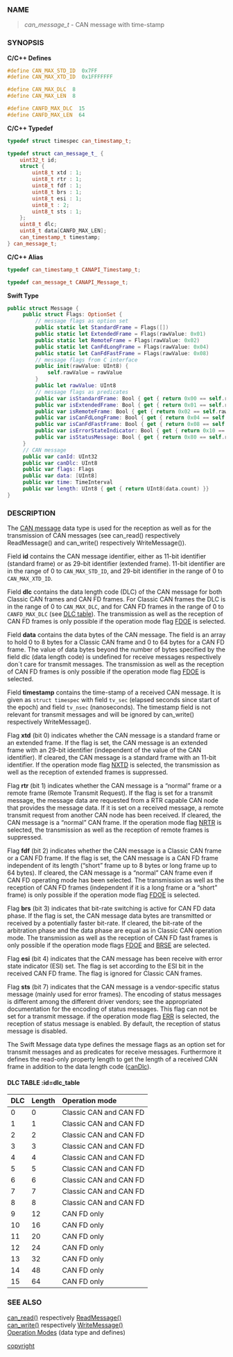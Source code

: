 ### NAME

> *can_message_t* - CAN message with time-stamp 

### SYNOPSIS

**C/C++ Defines**
```C++
#define CAN_MAX_STD_ID  0x7FF
#define CAN_MAX_XTD_ID  0x1FFFFFFF

#define CAN_MAX_DLC  8
#define CAN_MAX_LEN  8

#define CANFD_MAX_DLC  15
#define CANFD_MAX_LEN  64
```
<a id="can_message_t"></a>
**C/C++ Typedef**
```C++
typedef struct timespec can_timestamp_t;

typedef struct can_message_t_ {
    uint32_t id;
    struct {
        uint8_t xtd : 1;
        uint8_t rtr : 1;
        uint8_t fdf : 1;
        uint8_t brs : 1;
        uint8_t esi : 1;
        uint8_t : 2;
        uint8_t sts : 1;
    };
    uint8_t dlc;
    uint8_t data[CANFD_MAX_LEN];
    can_timestamp_t timestamp;
} can_message_t;
```
**C/C++ Alias**
```C++
typedef can_timestamp_t CANAPI_Timestamp_t;

typedef can_message_t CANAPI_Message_t;
```
**Swift Type**
```Swift
public struct Message {
     public struct Flags: OptionSet {
         // message flags as option set
         public static let StandardFrame = Flags([])
         public static let ExtendedFrame = Flags(rawValue: 0x01)
         public static let RemoteFrame = Flags(rawValue: 0x02)
         public static let CanFdLongFrame = Flags(rawValue: 0x04)
         public static let CanFdFastFrame = Flags(rawValue: 0x08)
         // message flags from C interface
         public init(rawValue: UInt8) {
             self.rawValue = rawValue
         }
         public let rawValue: UInt8
         // message flags as predicates
         public var isStandardFrame: Bool { get { return 0x00 == self.rawValue & 0xFF } }
         public var isExtendedFrame: Bool { get { return 0x01 == self.rawValue & 0x01 } }
         public var isRemoteFrame: Bool { get { return 0x02 == self.rawValue & 0x02 } }
         public var isCanFdLongFrame: Bool { get { return 0x04 == self.rawValue & 0x04 } }
         public var isCanFdFastFrame: Bool { get { return 0x08 == self.rawValue & 0x08 } }
         public var isErrorStateIndicator: Bool { get { return 0x10 == self.rawValue & 0x10 } }
         public var isStatusMessage: Bool { get { return 0x80 == self.rawValue & 0x80 } }
     }
     // CAN message
     public var canId: UInt32
     public var canDlc: UInt8
     public var flags: Flags
     public var data: [UInt8]
     public var time: TimeInterval
     public var length: UInt8 { get { return UInt8(data.count) }}
}
```

### DESCRIPTION

The [CAN message](/reference/message_format#can_message_t) data type is used for the reception as well as for the transmission of CAN messages (see can_read() respectively ReadMessage() and can_write() respectively WriteMessage()).

<a id="message_id"></a>
Field **id** contains the CAN message identifier, either as 11-bit identifier (standard frame) or as 29-bit identifier (extended frame).
11-bit identifier are in the range of 0 to `CAN_MAX_STD_ID`, and 29-bit identifier in the range of 0 to `CAN_MAX_XTD_ID`.

<a id="message_dlc"></a>
Field **dlc** contains the data length code (DLC) of the CAN message for both Classic CAN frames and CAN FD frames.
For Classic CAN frames the DLC is in the range of 0 to `CAN_MAX_DLC`, and for CAN FD frames in the range of 0 to `CANFD_MAX_DLC` (see [DLC table](#dlc_table)).
The transmission as well as the reception of CAN FD frames is only possible if the operation mode flag [FDOE](/reference/operation_modes#mode_bit_fdoe) is selected.

<a id="message_data"></a>
Field **data** contains the data bytes of the CAN message.
The field is an array to hold 0 to 8 bytes for a Classic CAN frame and 0 to 64 bytes for a CAN FD frame.
The value of data bytes beyond the number of bytes specified by the field dlc (data length code) is undefined for receive messages respectively don´t care for transmit messages.
The transmission as well as the reception of CAN FD frames is only possible if the operation mode flag [FDOE](/reference/operation_modes#mode_bit_fdoe) is selected.

<a id="message_timestamp"></a>
Field **timestamp** contains the time-stamp of a received CAN message.
It is given as `struct timespec` with field `tv_sec` (elapsed seconds since start of the epoch) and field `tv_nsec` (nanoseconds).
The timestamp field is not relevant for transmit messages and will be ignored by can_write() respectively WriteMessage().

<a id="message_flag_xtd"></a>
Flag **xtd** (bit 0) indicates whether the CAN message is a standard frame or an extended frame.
If the flag is set, the CAN message is an extended frame with an 29-bit identifier (independent of the value of the CAN identifier).
If cleared, the CAN message is a standard frame with an 11-bit identifier.
If the operation mode flag [NXTD](/reference/operation_modes#mode_bit_nxtd) is selected, the transmission as well as the reception of extended frames is suppressed.

<a id="message_flag_rtr"></a>
Flag **rtr** (bit 1) indicates whether the CAN message is a “normal” frame or a remote frame (Remote Transmit Request).
If the flag is set for a transmit message, the message data are requested from a RTR capable CAN node that provides the message data.
If it is set on a received message, a remote transmit request from another CAN node has been received.
If cleared, the CAN message is a “normal” CAN frame.
If the operation mode flag [NRTR](/reference/operation_modes#mode_bit_nrtr) is selected, the transmission as well as the reception of remote frames is suppressed.

<a id="message_flag_fdf"></a>
Flag **fdf** (bit 2) indicates whether the CAN message is a Classic CAN frame or a CAN FD frame.
If the flag is set, the CAN message is a CAN FD frame independent of its length (“short” frame up to 8 bytes or long frame up to 64 bytes).
If cleared, the CAN message is a “normal” CAN frame even if CAN FD operating mode has been selected.
The transmission as well as the reception of CAN FD frames (independent if it is a long frame or a “short” frame) is only possible if the operation mode flag [FDOE](/reference/operation_modes#mode_bit_fdoe) is selected.

<a id="message_flag_brs"></a>
Flag **brs** (bit 3) indicates that bit-rate switching is active for CAN FD data phase.
If the flag is set, the CAN message data bytes are transmitted or received by a potentially faster bit-rate.
If cleared, the bit-rate of the arbitration phase and the data phase are equal as in Classic CAN operation mode.
The transmission as well as the reception of CAN FD fast frames is only possible if the operation mode flags [FDOE](/reference/operation_modes#mode_bit_fdoe) and [BRSE](/reference/operation_modes#mode_bit_brse) are selected.

<a id="message_flag_esi"></a>
Flag **esi** (bit 4) indicates that the CAN message has been receive with error state indicator (ESI) set.
The flag is set according to the ESI bit in the received CAN FD frame.
The flag is ignored for Classic CAN frames. 

<a id="message_flag_sts"></a>
Flag **sts** (bit 7) indicates that the CAN message is a vendor-specific status message (mainly used for error frames).
The encoding of status messages is different among the different driver vendors;
see the appropriated documentation for the encoding of status messages.
This flag can not be set for a transmit message.
if the operation mode flag [ERR](/reference/operation_modes#mode_bit_err) is selected, the reception of status message is enabled.
By default, the reception of status message is disabled.

The Swift Message data type defines the message flags as an option set for transmit messages and as predicates for receive messages.
Furthermore it defines the read-only property length to get the length of a received CAN frame in addition to the data length code ([canDlc](#message_dlc)).

#### DLC TABLE  :id=dlc_table

| DLC  | Length  | Operation mode |
| :--  | :------ | :------------- |
| 0    | 0       | Classic CAN and CAN FD |
| 1    | 1       | Classic CAN and CAN FD |
| 2    | 2       | Classic CAN and CAN FD |
| 3    | 3       | Classic CAN and CAN FD |
| 4    | 4       | Classic CAN and CAN FD |
| 5    | 5       | Classic CAN and CAN FD |
| 6    | 6       | Classic CAN and CAN FD |
| 7    | 7       | Classic CAN and CAN FD |
| 8    | 8       | Classic CAN and CAN FD |
| 9    | 12      | CAN FD only |
| 10   | 16      | CAN FD only |
| 11   | 20      | CAN FD only |
| 12   | 24      | CAN FD only |
| 13   | 32      | CAN FD only |
| 14   | 48      | CAN FD only |
| 15   | 64      | CAN FD only |


### SEE ALSO

[can_read()](/reference/can_read#can_read) respectively [ReadMessage()](/reference/can_read#readmessage) \
[can_write()](/reference/can_write#can_write) respectively [WriteMessage()](/reference/can_write#writemessage) \
[Operation Modes](/reference/operation_modes#name) (data type and defines)


[copyright](../copyright.md ':include')